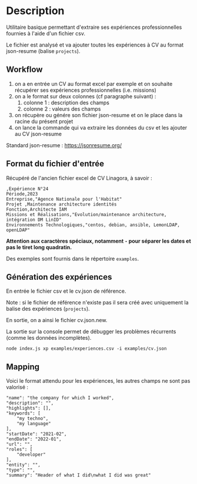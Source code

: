 # Description

Utilitaire basique permettant d'extraire ses expériences professionnelles fournies à l'aide d'un fichier csv.

Le fichier est analysé et va ajouter toutes les expériences à CV au format json-resume (balise `projects`).

## Workflow

1. on a en entrée un CV au format excel par exemple et on souhaite récupérer ses expériences professionnelles (i.e. missions)
2. on a le format sur deux colonnes (cf paragraphe suivant) :
    1. colonne 1 : description des champs
    2. colonne 2 : valeurs des champs
3. on récupère ou génére son fichier json-resume et on le place dans la racine du présent projet
4. on lance la commande qui va extraire les données du csv et les ajouter au CV json-resume

Standard json-resume : https://jsonresume.org/

## Format du fichier d'entrée


Récupéré de l'ancien fichier excel de CV Linagora, à savoir :

```
,Expérience N°24
Période,2023
Entreprise,"Agence Nationale pour l'Habitat"
Projet ,Maintenance architecture identités
Fonction,Architecte IAM
Missions et Réalisations,"Evolution/maintenance architecture, intégration DM LinID"
Environnements Technologiques,"centos, debian, ansible, LemonLDAP, openLDAP"
```

**Attention aux caractères spéciaux, notamment `-` pour séparer les dates et pas le tiret long quadratin.**

Des exemples sont fournis dans le répertoire `examples`.

## Génération des expériences

En entrée le fichier csv et le cv.json de référence.

Note : si le fichier de référence n'existe pas il sera créé avec uniquement la balise des expériences (`projects`).

En sortie, on a ainsi le fichier cv.json.new.

La sortie sur la console permet de débugger les problèmes récurrents (comme les données incomplètes).

```
node index.js xp examples/experiences.csv -i examples/cv.json
```

## Mapping

Voici le format attendu pour les expériences, les autres champs ne sont pas valorisé :

```
"name": "the company for which I worked",
"description": "",
"highlights": [],
"keywords": [
    "my techno",
    "my language"
],
"startDate": "2021-02",
"endDate": "2022-01",
"url": "",
"roles": [
    "developer"
],
"entity": "",
"type": "",
"summary": "Header of what I did\nwhat I did was great"
```

